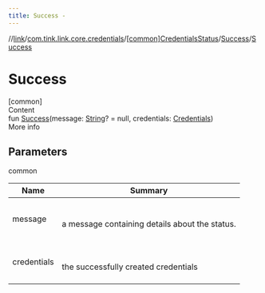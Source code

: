 ```yaml
---
title: Success -
---
```

//[link](../../../index.md)/[com.tink.link.core.credentials](../../index.md)/[[common]CredentialsStatus](../index.md)/[Success](index.md)/[Success](-success.md)



# Success  
[common]  
Content  
fun [Success](-success.md)(message: [String](https://kotlinlang.org/api/latest/jvm/stdlib/kotlin/-string/index.html)? = null, credentials: [Credentials](../../../com.tink.model.credentials/[common]-credentials/index.md))  
More info  


## Parameters  
  
common  
  
|  Name|  Summary| 
|---|---|
| <a name="com.tink.link.core.credentials/CredentialsStatus.Success/Success/#kotlin.String?#com.tink.model.credentials.Credentials/PointingToDeclaration/"></a>message| <a name="com.tink.link.core.credentials/CredentialsStatus.Success/Success/#kotlin.String?#com.tink.model.credentials.Credentials/PointingToDeclaration/"></a><br><br>a message containing details about the status.<br><br>
| <a name="com.tink.link.core.credentials/CredentialsStatus.Success/Success/#kotlin.String?#com.tink.model.credentials.Credentials/PointingToDeclaration/"></a>credentials| <a name="com.tink.link.core.credentials/CredentialsStatus.Success/Success/#kotlin.String?#com.tink.model.credentials.Credentials/PointingToDeclaration/"></a><br><br>the successfully created credentials<br><br>
  
  



